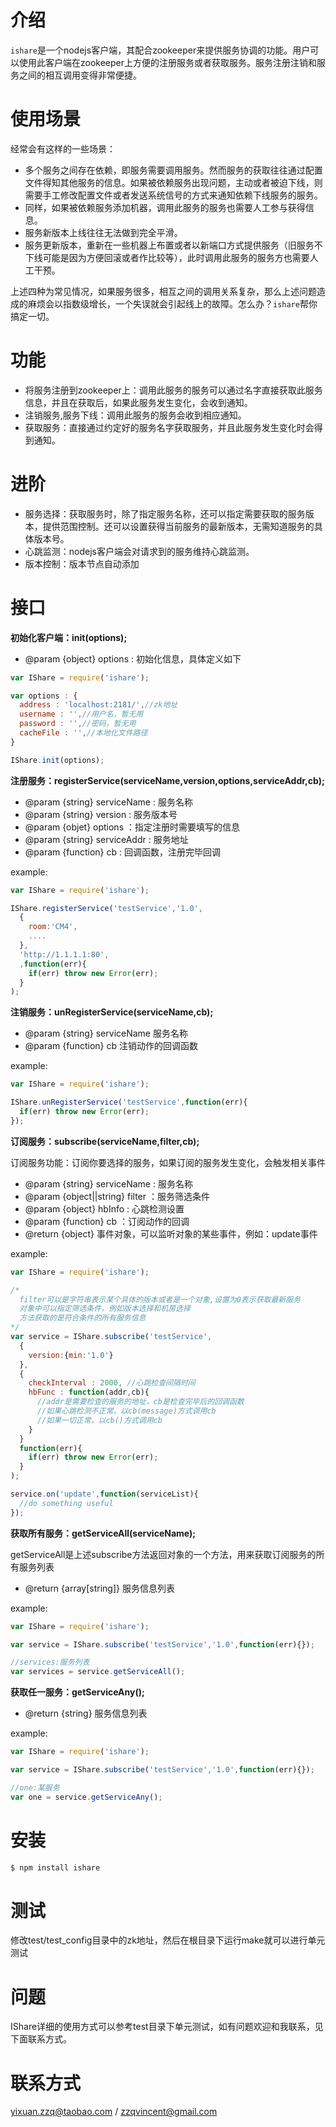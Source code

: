 # 介绍

`ishare`是一个nodejs客户端，其配合zookeeper来提供服务协调的功能。用户可以使用此客户端在zookeeper上方便的注册服务或者获取服务。服务注册注销和服务之间的相互调用变得非常便捷。

# 使用场景

经常会有这样的一些场景：

* 多个服务之间存在依赖，即服务需要调用服务。然而服务的获取往往通过配置文件得知其他服务的信息。如果被依赖服务出现问题，主动或者被迫下线，则需要手工修改配置文件或者发送系统信号的方式来通知依赖下线服务的服务。
* 同样，如果被依赖服务添加机器，调用此服务的服务也需要人工参与获得信息。
* 服务新版本上线往往无法做到完全平滑。
* 服务更新版本，重新在一些机器上布置或者以新端口方式提供服务（旧服务不下线可能是因为方便回滚或者作比较等），此时调用此服务的服务方也需要人工干预。

上述四种为常见情况，如果服务很多，相互之间的调用关系复杂，那么上述问题造成的麻烦会以指数级增长，一个失误就会引起线上的故障。怎么办？`ishare`帮你搞定一切。

# 功能

* 将服务注册到zookeeper上：调用此服务的服务可以通过名字直接获取此服务信息，并且在获取后，如果此服务发生变化，会收到通知。
* 注销服务,服务下线：调用此服务的服务会收到相应通知。
* 获取服务：直接通过约定好的服务名字获取服务，并且此服务发生变化时会得到通知。

# 进阶

* 服务选择：获取服务时，除了指定服务名称，还可以指定需要获取的服务版本，提供范围控制。还可以设置获得当前服务的最新版本，无需知道服务的具体版本号。
* 心跳监测：nodejs客户端会对请求到的服务维持心跳监测。
* 版本控制：版本节点自动添加

# 接口

**初始化客户端：init(options);**

* @param {object} options : 初始化信息，具体定义如下

```javascript
var IShare = require('ishare');

var options : {
  address : 'localhost:2181/',//zk地址
  username : '',//用户名，暂无用
  password : '',//密码，暂无用
  cacheFile : '',//本地化文件路径
}

IShare.init(options);
```

**注册服务：registerService(serviceName,version,options,serviceAddr,cb);**

* @param {string} serviceName : 服务名称
* @param {string} version : 服务版本号
* @param {objet} options ：指定注册时需要填写的信息
* @param {string} serviceAddr : 服务地址
* @param {function} cb : 回调函数，注册完毕回调

example:

```javascript
var IShare = require('ishare');

IShare.registerService('testService','1.0',
  {
    room:'CM4',
    ....
  },
  'http://1.1.1.1:80',
  ,function(err){
    if(err) throw new Error(err);
  }
);
```

**注销服务：unRegisterService(serviceName,cb);**

* @param {string} serviceName 服务名称
* @param {function} cb 注销动作的回调函数

example:

```javascript
var IShare = require('ishare');

IShare.unRegisterService('testService',function(err){
  if(err) throw new Error(err);
});
```

**订阅服务：subscribe(serviceName,filter,cb);**

订阅服务功能：订阅你要选择的服务，如果订阅的服务发生变化，会触发相关事件

* @param {string} serviceName : 服务名称
* @param {object||string} filter ：服务筛选条件
* @param {object} hbInfo : 心跳检测设置 
* @param {function} cb ：订阅动作的回调
* @return {object} 事件对象，可以监听对象的某些事件，例如：update事件

example:

```javascript
var IShare = require('ishare');

/*
  filter可以是字符串表示某个具体的版本或者是一个对象,设置为0表示获取最新服务
  对象中可以指定筛选条件，例如版本选择和机房选择
  方法获取的是符合条件的所有服务信息
*/
var service = IShare.subscribe('testService',
  {
    version:{min:'1.0'}
  },
  {
    checkInterval : 2000, //心跳检查间隔时间
    hbFunc : function(addr,cb){
      //addr是需要检查的服务的地址，cb是检查完毕后的回调函数
      //如果心跳检测不正常，以cb(message)方式调用cb
      //如果一切正常，以cb()方式调用cb
    }
  }
  function(err){
    if(err) throw new Error(err);
  }
);

service.on('update',function(serviceList){
  //do something useful
});

```

**获取所有服务：getServiceAll(serviceName);**

getServiceAll是上述subscribe方法返回对象的一个方法，用来获取订阅服务的所有服务列表

* @return {array[string]} 服务信息列表 

example:

```javascript
var IShare = require('ishare');

var service = IShare.subscribe('testService','1.0',function(err){});

//services:服务列表
var services = service.getServiceAll();

```

**获取任一服务：getServiceAny();**

* @return {string} 服务信息列表

example:

```javascript
var IShare = require('ishare');

var service = IShare.subscribe('testService','1.0',function(err){});

//one:某服务
var one = service.getServiceAny();

```

# 安装
```bash
$ npm install ishare 
```

# 测试
修改test/test_config目录中的zk地址，然后在根目录下运行make就可以进行单元测试

# 问题
IShare详细的使用方式可以参考test目录下单元测试，如有问题欢迎和我联系，见下面联系方式。

# 联系方式
yixuan.zzq@taobao.com / zzqvincent@gmail.com
